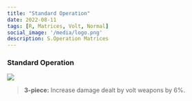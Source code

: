 ```yaml
---
title: "Standard Operation"
date: 2022-08-11
tags: [R, Matrices, Volt, Normal]
social_image: '/media/logo.png'
description: S.Operation Matrices
---
```

### Standard Operation

![](https://i.postimg.cc/q7z9WP5H/Standard-Operation-m.png)

> **3-piece:** Increase damage dealt by volt weapons by 6%.

